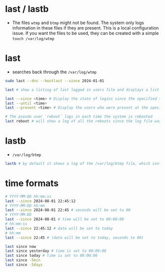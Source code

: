 # last / lastb

* The files `wtmp` and `btmp` might not be found. The system only logs information in these files if they are present. This is a local configuration issue. If you want the files to be used, they can be created with a simple `touch /var/log/wtmp`

# last

* searches back through the `/var/log/wtmp`

```sh
sudo last --dns --hostlast --since 2024-01-01
```

```sh
last # show a listing of last logged in users file and displays a list of all users logged in (and out) since that file was created

last --since <time> # Display the state of logins since the specified time. This is useful, e.g., to easily determine who was logged in at a particular time. The option is often combined with --until.
last --until <time>
last --present <time> # Display the users who were present at the specified time. This is like using the options --since and --until together with the same time.
```

```sh
# The pseudo user `reboot` logs in each time the system is rebooted
last reboot # will show a log of all the reboots since the log file was created.
```

# lastb

* `/var/log/btmp`

```sh
lastb # by default it shows a log of the /var/log/btmp file, which contains all the bad login attempts.
```

# time formats

```sh
# YYYY-MM-DD hh:mm:ss
last --since 2024-08-01 22:45:12
# YYYY-MM-DD hh:mm
last --since 2024-08-01 22:45 # seconds will be set to 00
# YYYY-MM-DD
last --since 2024-08-01 # time will be set to 00:00:00
# hh:mm:ss
last --since 22:45:12 # date will be set to today
# hh:mm
last --since 22:45 # (date will be set to today, seconds to 00)

last since now
last since yesterday # time is set to 00:00:00
last since today # time is set to 00:00:00
last since -5min
last since -5days
```